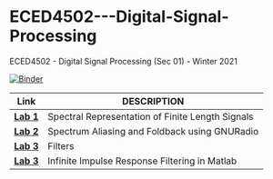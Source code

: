 # ECED4502---Digital-Signal-Processing
ECED4502 - Digital Signal Processing (Sec 01) - Winter 2021

[![Binder](https://mybinder.org/badge_logo.svg)](https://mybinder.org/v2/gh/patel999jay/ECED4502---Digital-Signal-Processing/main)

| Link | DESCRIPTION |
| ------ | ------ |
| **[Lab 1](https://github.com/patel999jay/ECED4502---Digital-Signal-Processing/tree/main/Lab%201)**  | Spectral Representation of Finite Length Signals |
| **[Lab 2](https://github.com/patel999jay/ECED4502---Digital-Signal-Processing/tree/main/Lab%202)**  | Spectrum Aliasing and Foldback using GNURadio |
| **[Lab 3](https://github.com/patel999jay/ECED4502---Digital-Signal-Processing/tree/main/Lab%203)**  | Filters |
| **[Lab 3](https://github.com/patel999jay/ECED4502---Digital-Signal-Processing/tree/main/Lab%204)**  | Infinite Impulse Response Filtering in Matlab |
